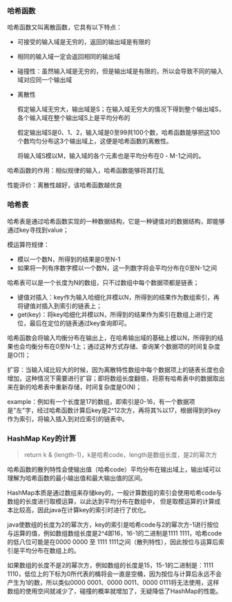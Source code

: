 ### 哈希函数

哈希函数又叫离散函数，它具有以下特点：

- 可接受的输入域是无穷的，返回的输出域是有限的

- 相同的输入域一定会返回相同的输出域

- 碰撞性：虽然输入域是无穷的，但是输出域是有限的，所以会导致不同的输入域对应同一个输出域

- 离散性

  假定输入域无穷大，输出域是S；在输入域无穷大的情况下得到整个输出域S，各个输入域在整个输出域S上是平均分布的

  假定输出域S是0、1、2，输入域是0至99共100个数，哈希函数能够把这100个数均匀分布这3个输出域上，这便是哈希函数的离散性。

  将输入域S模以M，输入域的各个元素也是平均分布在0 - M-1之间的。

哈希函数的作用：相似规律的输入，哈希函数能够将其打乱

性能评价：离散性越好，该哈希函数越优良



### 哈希表

哈希表是通过哈希函数实现的一种数据结构，它是一种键值对的数据结构，即能够通过key寻找到value；

模运算符规律：

- 模以一个数N，所得到的结果是0至N-1
- 如果将一列有序数字模以一个数N，这一列数字将会平均分布在0至N-1之间

哈希表可以是一个长度为N的数组，只不过数组中每个数据项都是链表；


- 键值对插入：key作为输入哈细化并模以N，所得到的结果作为数组索引，再将键值对插入到索引的链表上；
- get(key)：将key哈细化并模以N，所得到的结果作为索引在数组上进行定位，最后在定位的链表通过key查询即可。

哈希函数会将输入均衡分布在输出上，在哈希输出域的基础上模以N，所得到的结果也会均衡分布在0至N-1上；通过这种方式存储、查询某个数据项的时间复杂度是O(1)；

扩容：当输入域比较大的时候，因为离散特性数组中每个数据项上的链表长度也会增加，这种情况下需要进行扩容；即将数组长度翻倍，将原有哈希表中的数据取出来在新的哈希表中重新存储，时间复杂度是O(N)；

example：例如有一个长度是17的数组，即索引是0-16，有一个数据项是"左"字，经过哈希函数计算后key是2^12次方，再将其%以17，根据得到的key作为索引，将输入插入到对应索引的链表中。



### HashMap Key的计算

> return k & (length-1)，k是哈希code，length是数组长度，是2的幂次方

哈希函数的散列特性会使输出值（哈希code）平均分布在输出域上，输出域可以理解为哈希函数的最小输出值和最大输出值的区间。

HashMap本质是通过数组来存储key的，一般计算数组的索引会使用哈希code与数组的长度进行取模运算，以此达到平均分布在数组中，
但是取模运算的计算成本比较高，因此java在计算key的索引时进行了优化。

java使数组的长度为2的幂次方，key的索引是哈希code与2的幂次方-1进行按位与运算的值，例如数组数组长度是2^4即16，16-1的二进制是1111 1111，哈希code的低八位可能是在0000 0000 至 1111 1111之间（散列特性），因此按位与运算后索引是平均分布在数组上的。

如果数组的长度不是2的幂次方，例如数组的长度是15，15-1的二进制是：1111 1110，低位上的下标为0所代表的桶将会一直是空桶，因为按位与计算后永远不会产生为1的数，所以类似0000 0001、0000 0011、0000 0111将无法使用，这样数组的使用空间就减少了，碰撞的概率就增加了，无疑降低了HashMap的性能。
